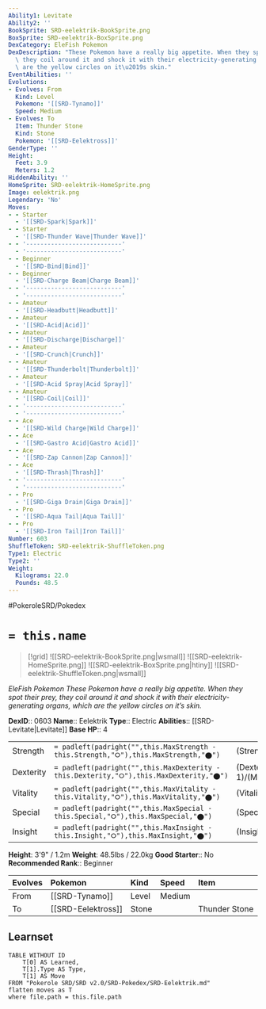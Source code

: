 ```yaml
---
Ability1: Levitate
Ability2: ''
BookSprite: SRD-eelektrik-BookSprite.png
BoxSprite: SRD-eelektrik-BoxSprite.png
DexCategory: EleFish Pokemon
DexDescription: "These Pokemon have a really big appetite. When they spot their prey,\
  \ they coil around it and shock it with their electricity-generating organs, which\
  \ are the yellow circles on it\u2019s skin."
EventAbilities: ''
Evolutions:
- Evolves: From
  Kind: Level
  Pokemon: '[[SRD-Tynamo]]'
  Speed: Medium
- Evolves: To
  Item: Thunder Stone
  Kind: Stone
  Pokemon: '[[SRD-Eelektross]]'
GenderType: ''
Height:
  Feet: 3.9
  Meters: 1.2
HiddenAbility: ''
HomeSprite: SRD-eelektrik-HomeSprite.png
Image: eelektrik.png
Legendary: 'No'
Moves:
- - Starter
  - '[[SRD-Spark|Spark]]'
- - Starter
  - '[[SRD-Thunder Wave|Thunder Wave]]'
- - '---------------------------'
  - '---------------------------'
- - Beginner
  - '[[SRD-Bind|Bind]]'
- - Beginner
  - '[[SRD-Charge Beam|Charge Beam]]'
- - '---------------------------'
  - '---------------------------'
- - Amateur
  - '[[SRD-Headbutt|Headbutt]]'
- - Amateur
  - '[[SRD-Acid|Acid]]'
- - Amateur
  - '[[SRD-Discharge|Discharge]]'
- - Amateur
  - '[[SRD-Crunch|Crunch]]'
- - Amateur
  - '[[SRD-Thunderbolt|Thunderbolt]]'
- - Amateur
  - '[[SRD-Acid Spray|Acid Spray]]'
- - Amateur
  - '[[SRD-Coil|Coil]]'
- - '---------------------------'
  - '---------------------------'
- - Ace
  - '[[SRD-Wild Charge|Wild Charge]]'
- - Ace
  - '[[SRD-Gastro Acid|Gastro Acid]]'
- - Ace
  - '[[SRD-Zap Cannon|Zap Cannon]]'
- - Ace
  - '[[SRD-Thrash|Thrash]]'
- - '---------------------------'
  - '---------------------------'
- - Pro
  - '[[SRD-Giga Drain|Giga Drain]]'
- - Pro
  - '[[SRD-Aqua Tail|Aqua Tail]]'
- - Pro
  - '[[SRD-Iron Tail|Iron Tail]]'
Number: 603
ShuffleToken: SRD-eelektrik-ShuffleToken.png
Type1: Electric
Type2: ''
Weight:
  Kilograms: 22.0
  Pounds: 48.5
---
```


#PokeroleSRD/Pokedex

# `= this.name`

> [!grid]
> ![[SRD-eelektrik-BookSprite.png|wsmall]]
> ![[SRD-eelektrik-HomeSprite.png]]
> ![[SRD-eelektrik-BoxSprite.png|htiny]]
> ![[SRD-eelektrik-ShuffleToken.png|wsmall]]


*EleFish Pokemon*
*These Pokemon have a really big appetite. When they spot their prey, they coil around it and shock it with their electricity-generating organs, which are the yellow circles on it’s skin.*

**DexID**:: 0603
**Name**:: Eelektrik
**Type**:: Electric
**Abilities**:: [[SRD-Levitate|Levitate]]
**Base HP**:: 4

|           |                                                                                        |                                          |
| --------- | -------------------------------------------------------------------------------------- | ---------------------------------------- |
| Strength  | `= padleft(padright("",this.MaxStrength - this.Strength,"⭘"),this.MaxStrength,"⬤")`    | (Strength::2)/(MaxStrength::5)   |
| Dexterity | `= padleft(padright("",this.MaxDexterity - this.Dexterity,"⭘"),this.MaxDexterity,"⬤")` | (Dexterity:: 1)/(MaxDexterity::3) |
| Vitality  | `= padleft(padright("",this.MaxVitality - this.Vitality,"⭘"),this.MaxVitality,"⬤")`    | (Vitality::2)/(MaxVitality::5)   |
| Special   | `= padleft(padright("",this.MaxSpecial - this.Special,"⭘"),this.MaxSpecial,"⬤")`       | (Special::2)/(MaxSpecial::5)     |
| Insight   | `= padleft(padright("",this.MaxInsight - this.Insight,"⭘"),this.MaxInsight,"⬤")`       | (Insight::2)/(MaxInsight::5)     |

**Height**: 3'9" / 1.2m
**Weight**: 48.5lbs / 22.0kg
**Good Starter**:: No
**Recommended Rank**:: Beginner

| Evolves   | Pokemon            | Kind   | Speed   | Item          |
|:----------|:-------------------|:-------|:--------|:--------------|
| From      | [[SRD-Tynamo]]     | Level  | Medium  |               |
| To        | [[SRD-Eelektross]] | Stone  |         | Thunder Stone |

## Learnset

```dataview
TABLE WITHOUT ID
    T[0] AS Learned,
    T[1].Type AS Type,
    T[1] AS Move
FROM "Pokerole SRD/SRD v2.0/SRD-Pokedex/SRD-Eelektrik.md"
flatten moves as T
where file.path = this.file.path
```
